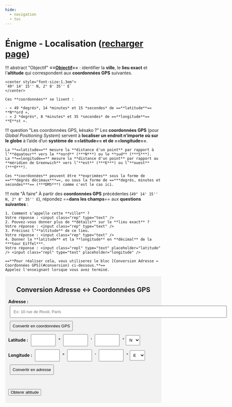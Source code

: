 ```yaml
---
hide:
  - navigation
  - toc
---
```


# Énigme - Localisation ([recharger page](enigme_localisation.md))

!!! abstract "Objectif"
    **==<u>Objectif</u>==** : identifier la **ville**, le **lieu exact** et l'**altitude** qui correspondent aux **coordonnées GPS** suivantes.
    
    <center style="font-size:1.3em">
    `49° 14' 15'' N, 2° 8' 35'' E`
    </center>

    Ces **coordonnées** se lisent :

    - « 49 *degrés*, 14 *minutes* et 15 *secondes* de ==**latitude**== **N**ord »,
    - « 2 *degrés*, 8 *minutes* et 35 *secondes* de ==**longitude**== **E**st ».

!!! question "Les coordonnées GPS, késako ?"
    Les **coordonnées GPS** (pour *Global Positioning System*) servent à **localiser un endroit n’importe où sur le globe** à l’aide d’un **système de ==latitude== et de ==longitude==**.

    La **==latitude==** mesure la **distance d'un point** par rapport à l’**équateur** vers le **nord** (***N***) ou le **sud** (***S***).  
    La **==longitude==** mesure la **distance d'un point** par rapport au **méridien de Greenwich** vers l’**est** (***E***) ou l’**ouest** (***O***).

    Ces **coordonnées** peuvent être **exprimées** sous la forme de ==***degrés décimaux***==, ou sous la forme de ==***degrés, minutes et secondes***== (***DMS***) comme c'est le cas ici.

!!! note "À faire"
    À partir des **coordonnées GPS** précédentes (`49° 14' 15'' N, 2° 8' 35'' E`), répondez ==**dans les champs**== aux **questions suivantes** :
    
    1. Comment s’appelle cette **ville** ?  
    Votre réponse : <input class="rep" type="text" />
    2. Pouvez-vous donner plus de **détails** sur le **lieu exact** ?  
    Votre réponse : <input class="rep" type="text" />
    3. Précisez l’**altitude** de ce lieu.  
    Votre réponse : <input class="rep" type="text" />
    4. Donner la **latitude** et la **longitude** en **décimal** de la ***tour Eiffel***.  
    Votre réponse : <input class="repl" type="text" placeholder="latitude" /> <input class="repl" type="text" placeholder="longitude" />

    ==**Pour réaliser cela, vous utiliserez le bloc [Conversion Adresse ↔ Coordonnées GPS](#conversion) ci-dessous.**==  
    Appelez l'enseignant lorsque vous avez terminé.

<link rel="stylesheet" href="https://unpkg.com/leaflet/dist/leaflet.css"/>
<style>
#map { height: 400px; }
.controls { padding: 1px 10px 10px 10px; background:rgb(242, 242, 242); }
input { margin: 5px; padding: 10px; }
input.addr { width: 700px; }
input[type="number"] { width: 80px; }
select { padding: 7px; }
body .controls div .md-button { margin: 5px; padding: 7px; }
label { font-weight: bold; }
#result { padding: 5px; font-size: 1.1em; text-align: center; }
.surl { background-color: rgb(254, 219, 178); }
.md-content article .admonition { font-size: 1em; }
table tr { font-size: 1.2em; }
.rep { border: 1px solid blue; background-color: rgb(244, 244, 244); width: 400px; }
.repl { border: 1px solid blue; background-color: rgb(244, 244, 244); width: 200px; }
</style>
<div class="controls">
  <h2 id="conversion"><center>Conversion Adresse ↔ Coordonnées GPS</center></h2>

  <div>
    <label>Adresse :</label>
    <input class="addr" type="text" id="addressInput" placeholder="Ex: 10 rue de Rivoli, Paris"/>
    <button class="md-button" onclick="addressToCoords()">Convertir en coordonnées GPS</button>
  </div>

  <div>
  <label>Latitude :</label>
  <input type="number" id="latDeg"> °
  <input type="number" id="latMin"> '
  <input type="number" id="latSec"> "
  <select id="latDir">
    <option value="N">N</option>
    <option value="S">S</option>
  </select>
  &nbsp;
  <label>Longitude :</label>
  <input type="number" id="lonDeg"> °
  <input type="number" id="lonMin"> '
  <input type="number" id="lonSec"> "
  <select id="lonDir">
    <option value="E">E</option>
    <option value="W">W</option>
  </select>
  <button class="md-button" onclick="dmsToAddress()">Convertir en adresse</button>
  </div>

  <p id="result"></p>

  <button class="md-button" onclick="getAltitude()">Obtenir altitude</button>
</div>

<div id="map"></div>

<script src="https://unpkg.com/leaflet/dist/leaflet.js"></script>
<script>
  let map = L.map('map').setView([48.8566, 2.3522], 13); // Paris par défaut
  L.tileLayer('https://{s}.tile.openstreetmap.org/{z}/{x}/{y}.png', {
    attribution: '© OpenStreetMap'
  }).addTo(map);

  let marker = L.marker([48.8566, 2.3522]).addTo(map);

  // Conversion décimal → DMS
  function toDMS(dec, type) {
    let deg = Math.floor(Math.abs(dec));
    let minFloat = (Math.abs(dec) - deg) * 60;
    let min = Math.floor(minFloat);
    let sec = ((minFloat - min) * 60).toFixed(2);
    let dir = "";
    if (type === "lat") dir = dec >= 0 ? "N" : "S";
    if (type === "lon") dir = dec >= 0 ? "E" : "W";
    return `${deg}° ${min}' ${sec}" ${dir}`;
  }

  // Adresse → Coordonnées
  function addressToCoords() {
    let address = document.getElementById("addressInput").value;
    fetch(`https://nominatim.openstreetmap.org/search?format=json&q=${encodeURIComponent(address)}`)
      .then(res => res.json())
      .then(data => {
        if (data.length > 0) {
          let lat = parseFloat(data[0].lat);
          let lon = parseFloat(data[0].lon);
          marker.setLatLng([lat, lon]);
          map.setView([lat, lon], 15);
          // Afficher les résultats
          document.getElementById("result").style.border = "1px solid rgb(30, 142, 207)";
          document.getElementById("result").innerHTML =
            `<b>Résultats</b> :<br />` +
            `<b>Adresse</b> → <span class="surl">${data[0].display_name}</span><br /><br />` +
            `<table>
            <tr>
                <th></th>
                <th>Latitude</th>
                <th>Longitude</th>
            </tr>
            <tr>
                <td>Décimal</td>
                <td><span class="surl">${lat}</span></td>
                <td><span class="surl">${lon}</span></td>
            </tr>
            <tr>
                <td>DMS</td>
                <td><span class="surl">${toDMS(lat, "lat")}</span></td>
                <td><span class="surl">${toDMS(lon, "lon")}</span></td>
            </tr>
            </table>`;
        } else {
          document.getElementById("result").innerText = "Adresse introuvable";
        }
      });
  }

  // Récupérer les valeurs saisies en DMS et faire un reverse geocoding
  function dmsToAddress() {
    let lat = fromDMS(
      parseFloat(document.getElementById("latDeg").value || 0),
      parseFloat(document.getElementById("latMin").value || 0),
      parseFloat(document.getElementById("latSec").value || 0),
      document.getElementById("latDir").value
    );

    let lon = fromDMS(
      parseFloat(document.getElementById("lonDeg").value || 0),
      parseFloat(document.getElementById("lonMin").value || 0),
      parseFloat(document.getElementById("lonSec").value || 0),
      document.getElementById("lonDir").value
    );

    fetch(`https://nominatim.openstreetmap.org/reverse?format=json&lat=${lat}&lon=${lon}`)
          .then(res => res.json())
          .then(data => {
            if (data && data.display_name) {
              marker.setLatLng([lat, lon]);
              map.setView([lat, lon], 15);
              // Afficher les résultats
              document.getElementById("result").style.border = "1px solid rgb(30, 142, 207)";
              document.getElementById("result").innerHTML =
                `<b>Résultats</b> :<br />` +
                `<b>Adresse</b> → <span class="surl">${data.display_name}</span><br /><br />` +
                `<table>
                <tr>
                    <th></th>
                    <th>Latitude</th>
                    <th>Longitude</th>
                </tr>
                <tr>
                    <td>Décimal</td>
                    <td><span class="surl">${lat}</span></td>
                    <td><span class="surl">${lon}</span></td>
                </tr>
                <tr>
                    <td>DMS</td>
                    <td><span class="surl">${toDMS(lat, "lat")}</span></td>
                    <td><span class="surl">${toDMS(lon, "lon")}</span></td>
                </tr>
                </table>`;
            } else {
              document.getElementById("result").innerText = "Adresse introuvable";
            }
          });
  }

  // Conversion DMS → Décimal
  function fromDMS(deg, min, sec, dir) {
    let dec = Math.abs(deg) + (min/60) + (sec/3600);
    if (dir === "S" || dir === "W") dec = -dec;
    return dec;
  }

  // Bouton "Obtenir altitude"
  function getAltitude() {
    let lat = fromDMS(
      parseFloat(document.getElementById("latDeg").value || 0),
      parseFloat(document.getElementById("latMin").value || 0),
      parseFloat(document.getElementById("latSec").value || 0),
      document.getElementById("latDir").value
    );

    let lon = fromDMS(
      parseFloat(document.getElementById("lonDeg").value || 0),
      parseFloat(document.getElementById("lonMin").value || 0),
      parseFloat(document.getElementById("lonSec").value || 0),
      document.getElementById("lonDir").value
    );

    fetch(`https://api.open-elevation.com/api/v1/lookup?locations=${lat},${lon}`)
      .then(res => res.json())
      .then(data => {
        if (data && data.results && data.results.length > 0) {
          let alt = data.results[0].elevation + " m";
          document.getElementById("result").innerHTML += `<br /><b>Altitude</b> : ${alt}`;
        } else {
          document.getElementById("result").innerHTML += `<br /><b>Altitude</b> : Non disponible`;
        }
      })
      .catch(() => {
        document.getElementById("result").innerHTML += `<br /><b>Altitude</b> : Erreur lors de la récupération`;
      });
  }
</script>
